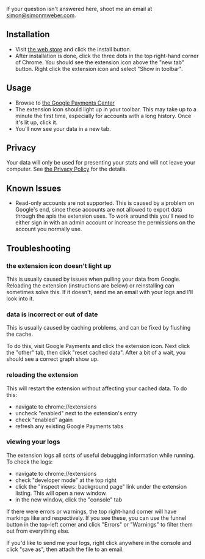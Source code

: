 ---
---

If your question isn't answered here, shoot me an email at [simon@simonmweber.com](mailto:simon@simonmweber.com).

## Installation

* Visit [the web store](https://chrome.google.com/webstore/detail/wip-for-google-payment-ce/ghmoohfklnhjijpmpjlapalkhhbnnlam) and click the install button.
* After installation is done, click the three dots in the top right-hand corner of Chrome.
You should see the extension icon above the "new tab" button.
Right click the extension icon and select "Show in toolbar".

## Usage

* Browse to [the Google Payments Center](https://payments.google.com/payments)
* The extension icon should light up in your toolbar.
This may take up to a minute the first time, especially for accounts with a long history.
Once it's lit up, click it.
* You'll now see your data in a new tab.

## Privacy

Your data will only be used for presenting your stats and will not leave your computer.
See [the Privacy Policy](/privacy.html) for the details.

## Known Issues

* Read-only accounts are not supported.
This is caused by a problem on Google's end, since these accounts are not allowed to export data through the apis the extension uses.
To work around this you'll need to either sign in with an admin account or increase the permissions on the account you normally use.

## Troubleshooting

### the extension icon doesn't light up
This is usually caused by issues when pulling your data from Google.
Reloading the extension (instructions are below) or reinstalling can sometimes solve this.
If it doesn't, send me an email with your logs and I'll look into it.


### data is incorrect or out of date
This is usually caused by caching problems, and can be fixed by flushing the cache.

To do this, visit Google Payments and click the extension icon.
Next click the "other" tab, then click "reset cached data".
After a bit of a wait, you should see a correct graph show up.


### reloading the extension
This will restart the extension without affecting your cached data. To do this:

* navigate to chrome://extensions
* uncheck "enabled" next to the extension's entry
* check "enabled" again
* refresh any existing Google Payments tabs

### viewing your logs
The extension logs all sorts of useful debugging information while running. To check the logs:

* navigate to chrome://extensions
* check "developer mode" at the top right
* click the "inspect views: background page" link under the extension listing. This will open a new window.
* in the new window, click the "console" tab

If there were errors or warnings, the top right-hand corner will have markings like  and  respectively.
If you see these, you can use the funnel button in the top-left corner and click "Errors" or "Warnings" to filter them out from everything else.

If you'd like to send me your logs, right click anywhere in the console and click "save as", then attach the file to an email.

